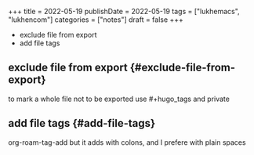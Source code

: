 +++
title = 2022-05-19
publishDate = 2022-05-19
tags = ["lukhemacs", "lukhencom"]
categories = ["notes"]
draft = false
+++

-   exclude file from export
-   add file tags

<!--more-->


## exclude file from export {#exclude-file-from-export}

to mark a whole file not to be exported use #+hugo_tags and private


## add file tags {#add-file-tags}

org-roam-tag-add
but it adds with colons, and I prefere with plain spaces